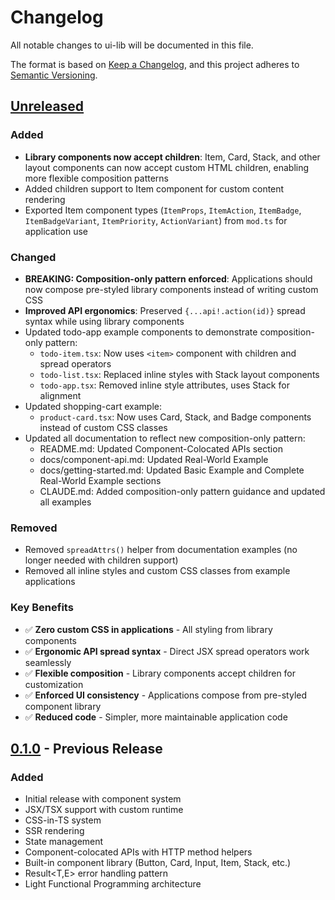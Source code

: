 # Changelog

All notable changes to ui-lib will be documented in this file.

The format is based on [Keep a Changelog](https://keepachangelog.com/en/1.0.0/),
and this project adheres to [Semantic Versioning](https://semver.org/spec/v2.0.0.html).

## [Unreleased]

### Added
- **Library components now accept children**: Item, Card, Stack, and other layout components can now accept custom HTML children, enabling more flexible composition patterns
- Added children support to Item component for custom content rendering
- Exported Item component types (`ItemProps`, `ItemAction`, `ItemBadge`, `ItemBadgeVariant`, `ItemPriority`, `ActionVariant`) from `mod.ts` for application use

### Changed
- **BREAKING: Composition-only pattern enforced**: Applications should now compose pre-styled library components instead of writing custom CSS
- **Improved API ergonomics**: Preserved `{...api!.action(id)}` spread syntax while using library components
- Updated todo-app example components to demonstrate composition-only pattern:
  - `todo-item.tsx`: Now uses `<item>` component with children and spread operators
  - `todo-list.tsx`: Replaced inline styles with Stack layout components
  - `todo-app.tsx`: Removed inline style attributes, uses Stack for alignment
- Updated shopping-cart example:
  - `product-card.tsx`: Now uses Card, Stack, and Badge components instead of custom CSS classes
- Updated all documentation to reflect new composition-only pattern:
  - README.md: Updated Component-Colocated APIs section
  - docs/component-api.md: Updated Real-World Example
  - docs/getting-started.md: Updated Basic Example and Complete Real-World Example sections
  - CLAUDE.md: Added composition-only pattern guidance and updated all examples

### Removed
- Removed `spreadAttrs()` helper from documentation examples (no longer needed with children support)
- Removed all inline styles and custom CSS classes from example applications

### Key Benefits
- ✅ **Zero custom CSS in applications** - All styling from library components
- ✅ **Ergonomic API spread syntax** - Direct JSX spread operators work seamlessly
- ✅ **Flexible composition** - Library components accept children for customization
- ✅ **Enforced UI consistency** - Applications compose from pre-styled component library
- ✅ **Reduced code** - Simpler, more maintainable application code

## [0.1.0] - Previous Release

### Added
- Initial release with component system
- JSX/TSX support with custom runtime
- CSS-in-TS system
- SSR rendering
- State management
- Component-colocated APIs with HTTP method helpers
- Built-in component library (Button, Card, Input, Item, Stack, etc.)
- Result<T,E> error handling pattern
- Light Functional Programming architecture

[Unreleased]: https://github.com/yourusername/ui-lib/compare/v0.1.0...HEAD
[0.1.0]: https://github.com/yourusername/ui-lib/releases/tag/v0.1.0
